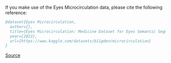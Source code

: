 If you make use of the Eyes Microcirculation data, please cite the following reference:

``` bibtex 
@dataset{Eyes Microcirculation,
  author={},
  title={Eyes Microcirculation: Medicine Dataset for Eyes Semantic Segmentation Task},
  year={2022},
  url={https://www.kaggle.com/datasets/b11gden/microcirculation}
}
```

[Source](https://www.kaggle.com/datasets/b11gden/microcirculation)